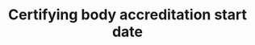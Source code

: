 ---
title: 'Certifying body accreditation start date'
slug: 'certification-certifying-body-accreditation-start-date'
description: 'Date when a bodys accreditation ends'
comment: 'yyyy-mm-dd'
required: False
module: 'Certifying body'
cluster: 'Certification'
policy: 'Date. Single value only.'
---